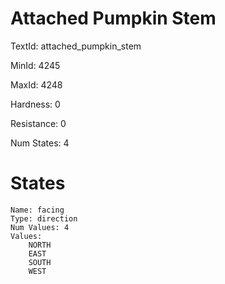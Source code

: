 # Attached Pumpkin Stem

TextId: attached_pumpkin_stem

MinId: 4245

MaxId: 4248

Hardness: 0

Resistance: 0


Num States: 4

# States
```
Name: facing
Type: direction
Num Values: 4
Values:
    NORTH
    EAST
    SOUTH
    WEST
```